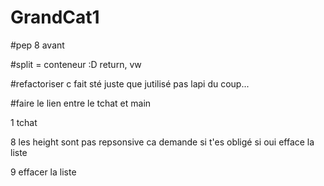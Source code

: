 # GrandCat1

#pep 8 avant

#split = conteneur :D return, vw 

#refactoriser c fait sté juste que jutilisé pas lapi du coup...

#faire le lien entre le tchat et main



1 tchat

8 les height sont pas repsonsive ca demande si t'es obligé si oui efface la liste

9 effacer la liste 

